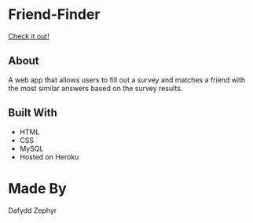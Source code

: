 # Friend-Finder

[Check it out!](https://serene-ridge-63809.herokuapp.com/)

## About

A web app  that allows users to fill out a survey and matches a friend with the most similar answers based on the survey results.

## Built With

* HTML
* CSS
* MySQL
* Hosted on Heroku

# Made By
Dafydd Zephyr
